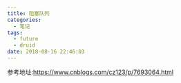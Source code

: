```yaml
---
title: 阻塞队列
categories:
  - 笔记
tags:
  - future
  - druid
date: 2018-08-16 22:46:03
---
```

 参考地址:https://www.cnblogs.com/cz123/p/7693064.html
 <!-- more -->


 